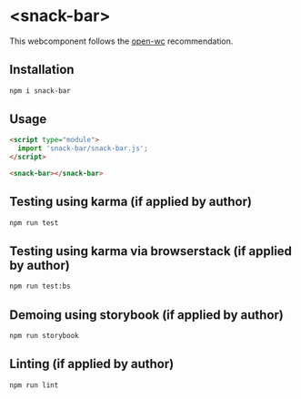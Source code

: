 # \<snack-bar>

This webcomponent follows the [open-wc](https://github.com/open-wc/open-wc) recommendation.

## Installation
```bash
npm i snack-bar
```

## Usage
```html
<script type="module">
  import 'snack-bar/snack-bar.js';
</script>

<snack-bar></snack-bar>
```

## Testing using karma (if applied by author)
```bash
npm run test
```

## Testing using karma via browserstack (if applied by author)
```bash
npm run test:bs
```

## Demoing using storybook (if applied by author)
```bash
npm run storybook
```

## Linting (if applied by author)
```bash
npm run lint
```
